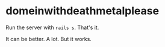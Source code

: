 # domeinwithdeathmetalplease

Run the server with `rails s`. That's it.

It can be better. A lot. But it works.
